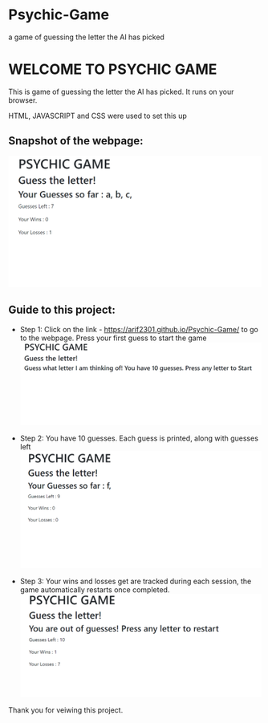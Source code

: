# Psychic-Game
a game of guessing the letter the AI has picked

#  WELCOME TO PSYCHIC GAME

This is game of guessing the letter the AI has picked. It runs on your browser.

HTML, JAVASCRIPT and CSS were used to set this up


## Snapshot of the webpage:

![](screenshots/photo4.PNG)


## Guide to this project:

* Step 1: Click on the link - https://arif2301.github.io/Psychic-Game/ to go to the webpage. Press your first guess to start the game
![](screenshots/photo1.PNG)


* Step 2: You have 10 guesses. Each guess is printed, along with guesses left
![](screenshots/photo2.PNG)


* Step 3: Your wins and losses get are tracked during each session, the game automatically restarts once completed.
![](screenshots/photo5.PNG)





Thank you for veiwing this project.
